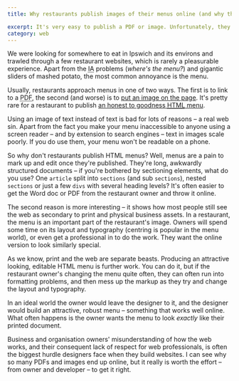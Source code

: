 ```yaml
---
title: Why restaurants publish images of their menus online (and why they shouldn't)

excerpt: It's very easy to publish a PDF or image. Unfortunately, they're hard to read, especially on mobile screens. It's a far better idea to publish a menu in HTML, but persuading restaurant owners can be difficult.
category: web
---
```


We were looking for somewhere to eat in Ipswich and its environs and trawled through a few restaurant websites, which  is rarely a pleasurable experience. Apart from the <abbr title="Information Architecture">IA</abbr> problems (<i>where's the menu?</i>) and gigantic sliders of mashed potato, the most common annoyance is the menu.

Usually, restaurants approach menus in one of two ways. The first is to link to a <abbr title="Portable Document Format">PDF</abbr>, the second (and worse) is to <a href="https://www.tuddenhamfountain.co.uk/menus/">put an image on the page</a>. It's pretty rare for a restaurant to publish <a href="https://cultcafe.co.uk/menu">an honest to goodness <abbr title="HyperText Markup Language">HTML</abbr> menu</a>.

Using an image of text instead of text is bad for lots of reasons &#8211; a real web sin. Apart from the fact you make your menu inaccessible to anyone using a screen reader &#8211; and by extension to search engines &#8211; text in images scale poorly. If you do use them, your menu won't be readable on a phone.

So why don't restaurants publish HTML menus? Well, menus are a pain to mark up and edit once they're published. They're long, awkwardly structured documents &#8211; if you're bothered by sectioning elements, what do you use? One `article` split into `sections` (and sub `sections`), nested `sections` or just a few `divs` with several heading levels? It's often easier to get the Word doc or PDF from the restaurant owner and throw it online.

The second reason is more interesting &#8211; it shows how most people still see the web as secondary to print and physical business assets. In a restaurant, the menu is an important part of the restaurant's image. Owners will spend some time on its layout and typography (centring is popular in the menu world), or even get a professional in to do the work. They want the online version to look similarly special.

As we know, print and the web are separate beasts. Producing an attractive looking, editable HTML menu is further work. You can do it, but if the restaurant owner's changing the menu quite often, they can often run into formatting problems, and then mess up the markup as they try and change the layout and typography.

In an ideal world the owner would leave the designer to it, and the designer would build an attractive, robust menu &#8211; something that works well online. What often happens is the owner wants the menu to look *exactly* like their printed document.

Business and organisation owners' misunderstanding of how the web works, and their consequent lack of respect for web professionals, is often the biggest hurdle designers face when they build websites. I can see why so many PDFs and images end up online, but it really is worth the effort &#8211; from owner and developer &#8211; to get it right.
